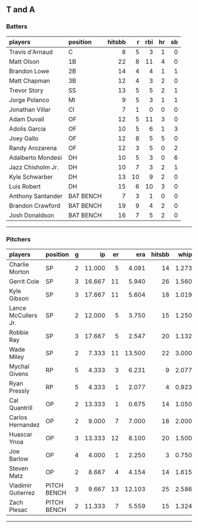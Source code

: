 ## T and A

### Batters

 
|players           |position  | hitsbb|  r| rbi| hr| sb| 
|:-----------------|:---------|------:|--:|---:|--:|--:| 
|Travis d'Arnaud   |C         |      8|  5|   3|  1|  0| 
|Matt Olson        |1B        |     22|  8|  11|  4|  0| 
|Brandon Lowe      |2B        |     14|  4|   4|  1|  1| 
|Matt Chapman      |3B        |     12|  4|   3|  2|  0| 
|Trevor Story      |SS        |     13|  5|   5|  2|  1| 
|Jorge Polanco     |MI        |      9|  5|   3|  1|  1| 
|Jonathan Villar   |CI        |      7|  1|   0|  0|  0| 
|Adam Duvall       |OF        |     12|  5|  11|  3|  0| 
|Adolis Garcia     |OF        |     10|  5|   6|  1|  3| 
|Joey Gallo        |OF        |     12|  8|   5|  5|  0| 
|Randy Arozarena   |OF        |     12|  3|   5|  0|  2| 
|Adalberto Mondesi |DH        |     10|  5|   3|  0|  6| 
|Jazz Chisholm Jr. |DH        |     10|  7|   3|  2|  1| 
|Kyle Schwarber    |DH        |     13| 10|   9|  2|  0| 
|Luis Robert       |DH        |     15|  6|  10|  3|  0| 
|Anthony Santander |BAT BENCH |      7|  3|   1|  0|  0| 
|Brandon Crawford  |BAT BENCH |     19|  9|   4|  2|  0| 
|Josh Donaldson    |BAT BENCH |     16|  7|   5|  2|  0| 


* * *

### Pitchers

 
|players             |position    |  g|     ip| er|    era| hitsbb|  whip| so|  w| sv| 
|:-------------------|:-----------|--:|------:|--:|------:|------:|-----:|--:|--:|--:| 
|Charlie Morton      |SP          |  2| 11.000|  5|  4.091|     14| 1.273| 11|  0|  0| 
|Gerrit Cole         |SP          |  3| 16.667| 11|  5.940|     26| 1.560| 20|  2|  0| 
|Kyle Gibson         |SP          |  3| 17.667| 11|  5.604|     18| 1.019| 22|  0|  0| 
|Lance McCullers Jr. |SP          |  2| 12.000|  5|  3.750|     15| 1.250| 13|  0|  0| 
|Robbie Ray          |SP          |  3| 17.667|  5|  2.547|     20| 1.132| 24|  2|  0| 
|Wade Miley          |SP          |  2|  7.333| 11| 13.500|     22| 3.000|  3|  0|  0| 
|Mychal Givens       |RP          |  5|  4.333|  3|  6.231|      9| 2.077|  4|  1|  1| 
|Ryan Pressly        |RP          |  5|  4.333|  1|  2.077|      4| 0.923|  8|  0|  1| 
|Cal Quantrill       |OP          |  2| 13.333|  1|  0.675|     14| 1.050| 10|  2|  0| 
|Carlos Hernandez    |OP          |  2|  9.000|  7|  7.000|     18| 2.000|  4|  0|  0| 
|Huascar Ynoa        |OP          |  3| 13.333| 12|  8.100|     20| 1.500| 16|  0|  0| 
|Joe Barlow          |OP          |  4|  4.000|  1|  2.250|      3| 0.750|  4|  0|  2| 
|Steven Matz         |OP          |  2|  8.667|  4|  4.154|     14| 1.615| 11|  1|  0| 
|Vladimir Gutierrez  |PITCH BENCH |  3|  9.667| 13| 12.103|     25| 2.586|  6|  0|  0| 
|Zach Plesac         |PITCH BENCH |  2| 11.333|  7|  5.559|     15| 1.324| 10|  0|  0| 


* * *


